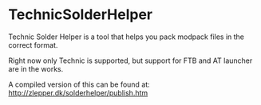 TechnicSolderHelper
===================

Technic Solder Helper is a tool that helps you pack modpack files in the correct format.

Right now only Technic is supported, but support for FTB and AT launcher are in the works. 

A compiled version of this can be found at: http://zlepper.dk/solderhelper/publish.htm
